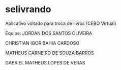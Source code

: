 # selivrando
Aplicativo voltado para troca de livros (CEBO Virtual)

Equipe: 
JORDAN DOS SANTOS OLIVEIRA

CHRISTIAN IGOR BAHIA CARDOSO

MATHEUS CARNEIRO DE SOUZA BARROS

GABRIEL MATHEUS LOPES DE VERAS
